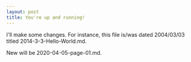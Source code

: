 ```yaml
---
layout: post
title: You're up and running!
---
```


I'll make some changes.  For instance, this file is/was dated 2004/03/03  titled 2014-3-3-Hello-World.md.

New will be 2020-04-05-page-01.md.
